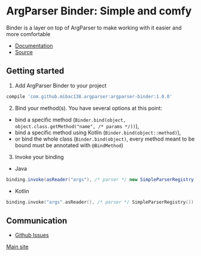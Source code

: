 # ArgParser Binder: Simple and comfy
Binder is a layer on top of ArgParser to make working with it easier and more comfortable

- [Documentation](https://mibac138.github.io/ArgParser/docs/stable/binder)
- [Source](https://github.com/mibac138/ArgParser/tree/master/binder)

## Getting started

1. Add ArgParser Binder to your project
```groovy
compile 'com.github.mibac138.argparser:argparser-binder:1.0.0'
```
2. Bind your method(s). You have several options at this point:
- bind a specific method (`Binder.bind(object, object.class.getMethod("name", /* params */))`),
- bind a specific method using Kotlin (`Binder.bind(object::method)`),
- or bind the whole class (`Binder.bind(object)`, every method meant to be bound must be annotated with `@BindMethod`)

3. Invoke your binding
- Java
```java
binding.invoke(asReader("args"), /* parser */ new SimpleParserRegistry())
 ```
 - Kotlin
 ```kotlin
 binding.invoke("args".asReader(), /* parser */ SimpleParserRegistry())
 ```

## Communication
- [Github Issues](https://github.com/mibac138/ArgParser/issues)






[Main site](https://mibac138.github.io/ArgParser/)